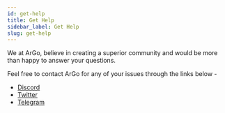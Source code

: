 ```yaml
---
id: get-help
title: Get Help
sidebar_label: Get Help
slug: get-help
---
```


We at ArGo, believe in creating a superior community and would be more than happy to answer your questions.

Feel free to contact ArGo for any of your issues through the links below -

- [Discord](https://discord.gg/5p4XqrNhVB)
- [Twitter](https://twitter.com/argoapplive)
- [Telegram](https://t.me/argoofficial)
